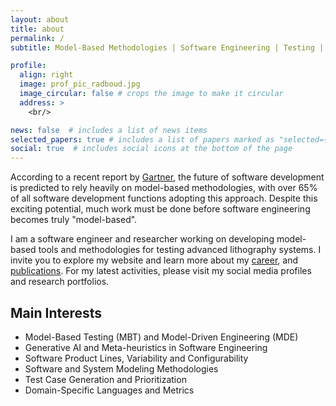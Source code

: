 ```yaml
---
layout: about
title: about
permalink: /
subtitle: Model-Based Methodologies | Software Engineering | Testing | Variability

profile:
  align: right
  image: prof_pic_radboud.jpg
  image_circular: false # crops the image to make it circular
  address: >
    <br/>

news: false  # includes a list of news items
selected_papers: true # includes a list of papers marked as "selected={true}"
social: true  # includes social icons at the bottom of the page
---
```



According to a recent report by [Gartner](https://www.gartner.com/doc/reprints?id=1-27IIPKYV&ct=210923&st=sb), 
the future of software development is predicted to rely heavily on model-based methodologies, 
with over 65% of all software development functions adopting this approach. 
Despite this exciting potential, much work must be done before software engineering becomes truly "model-based".

I am a software engineer and researcher working on 
developing model-based tools and methodologies for testing advanced lithography systems. 
I invite you to explore my website and learn more about my
[career](https://damascenodiego.github.io/cv/), and
[publications](https://damascenodiego.github.io/publications/). 
For my latest activities, please visit my social media profiles and research portfolios.

Main Interests
------

- Model-Based Testing (MBT) and Model-Driven Engineering (MDE)
- Generative AI and Meta-heuristics in Software Engineering 
- Software Product Lines, Variability and Configurability
- Software and System Modeling Methodologies
- Test Case Generation and Prioritization
- Domain-Specific Languages and Metrics

<br/>


[comment]: <> (Write your biography here. Tell the world about yourself. Link to your favorite [subreddit]&#40;http://reddit.com&#41;{:target="\_blank"}. You can put a picture in, too. The code is already in, just name your picture `prof_pic.jpg` and put it in the `img/` folder.)

[comment]: <> (Put your address / P.O. box / other info right below your picture. You can also disable any these elements by editing `profile` property of the YAML header of your `_pages/about.md`. Edit `_bibliography/papers.bib` and Jekyll will render your [publications page]&#40;/al-folio/publications/&#41; automatically.)

[comment]: <> (Link to your social media connections, too. This theme is set up to use [Font Awesome icons]&#40;http://fortawesome.github.io/Font-Awesome/&#41;{:target="\_blank"} and [Academicons]&#40;https://jpswalsh.github.io/academicons/&#41;{:target="\_blank"}, like the ones below. Add your Facebook, Twitter, LinkedIn, Google Scholar, or just disable all of them.)

